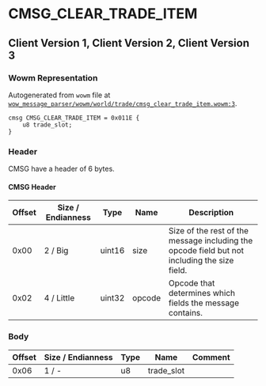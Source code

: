 # CMSG_CLEAR_TRADE_ITEM

## Client Version 1, Client Version 2, Client Version 3

### Wowm Representation

Autogenerated from `wowm` file at [`wow_message_parser/wowm/world/trade/cmsg_clear_trade_item.wowm:3`](https://github.com/gtker/wow_messages/tree/main/wow_message_parser/wowm/world/trade/cmsg_clear_trade_item.wowm#L3).
```rust,ignore
cmsg CMSG_CLEAR_TRADE_ITEM = 0x011E {
    u8 trade_slot;
}
```
### Header

CMSG have a header of 6 bytes.

#### CMSG Header

| Offset | Size / Endianness | Type   | Name   | Description |
| ------ | ----------------- | ------ | ------ | ----------- |
| 0x00   | 2 / Big           | uint16 | size   | Size of the rest of the message including the opcode field but not including the size field.|
| 0x02   | 4 / Little        | uint32 | opcode | Opcode that determines which fields the message contains.|

### Body

| Offset | Size / Endianness | Type | Name | Comment |
| ------ | ----------------- | ---- | ---- | ------- |
| 0x06 | 1 / - | u8 | trade_slot |  |


